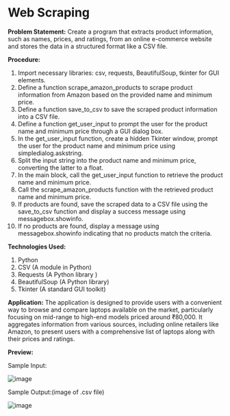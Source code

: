# Web Scraping

**Problem Statement:** Create a program that extracts product information, such as names, prices, and ratings, from an online e-commerce website and stores the data in a structured format like a CSV file.

**Procedure:**
1. Import necessary libraries: csv, requests, BeautifulSoup, tkinter for GUI elements.
2. Define a function scrape_amazon_products to scrape product information from Amazon based on the provided name and minimum price.
3. Define a function save_to_csv to save the scraped product information into a CSV file.
4. Define a function get_user_input to prompt the user for the product name and minimum price through a GUI dialog box.
5. In the get_user_input function, create a hidden Tkinter window, prompt the user for the product name and minimum price using simpledialog.askstring.
6. Split the input string into the product name and minimum price, converting the latter to a float.
7. In the main block, call the get_user_input function to retrieve the product name and minimum price.
8. Call the scrape_amazon_products function with the retrieved product name and minimum price.
9. If products are found, save the scraped data to a CSV file using the save_to_csv function and display a success message using messagebox.showinfo.
10. If no products are found, display a message using messagebox.showinfo indicating that no products match the criteria.

**Technologies Used:**
1. Python
2. CSV (A module in Python)
3. Requests (A Python library )
4. BeautifulSoup (A Python library)
5. Tkinter (A standard GUI toolkit)

**Application:** The application is designed to provide users with a convenient way to browse and compare laptops available on the market, particularly focusing on mid-range to high-end models priced around ₹80,000. It aggregates information from various sources, including online retailers like Amazon, to present users with a comprehensive list of laptops along with their prices and ratings.

**Preview:**

Sample Input:

![image](https://github.com/SasankSami21/PRODIGY_SD_05/assets/112636647/13df8d2b-1abb-418b-b6a3-23d8d2be192f)

Sample Output:(image of .csv file)

![image](https://github.com/SasankSami21/PRODIGY_SD_05/assets/112636647/b40a5bd7-d20b-49bf-a049-68ab36c341a2)



